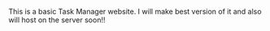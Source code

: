 This is a basic Task Manager website. I will make best version of it and also will host on the server soon!!
